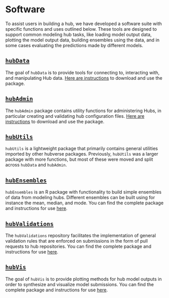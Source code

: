 # Software  

To assist users in building a hub, we have developed a software suite with specific functions and uses outlined below. These tools are designed to support common modeling hub tasks, like loading model output data, plotting the model output data, building ensembles using the data, and in some cases evaluating the predictions made by different models.  

## [`hubData`](https://github.com/Infectious-Disease-Modeling-Hubs/hubData)  

The goal of `hubData` is to provide tools for connecting to, interacting with, and manipulating Hub data. [Here are instructions](https://github.com/Infectious-Disease-Modeling-Hubs/hubData) to download and use the package.  

## [`hubAdmin`](https://github.com/Infectious-Disease-Modeling-Hubs/hubAdmin)  

The `hubAdmin` package contains utility functions for administering Hubs, in particular creating and validating hub configuration files. [Here are instructions](https://github.com/Infectious-Disease-Modeling-Hubs/hubAdmin) to download and use the package.  

## [`hubUtils`](https://infectious-disease-modeling-hubs.github.io/hubUtils/)  

`hubUtils` is a lightweight package that primarily contains general utilities imported by other hubverse packages. Previously, `hubUtils` was a larger package with more functions, but most of these were moved and split across `hubData` and `hubAdmin`.   

## [`hubEnsembles`](https://github.com/Infectious-Disease-Modeling-Hubs/hubEnsembles)  

`hubEnsembles` is an R package with functionality to build simple ensembles of data from modeling hubs. Different ensembles can be built using for instance the mean, median, and mode. You can find the complete package and instructions for use [here](https://github.com/Infectious-Disease-Modeling-Hubs/hubEnsembles).  

## [`hubValidations`](https://github.com/Infectious-Disease-Modeling-Hubs/hubValidations)  

The `hubValidations` repository facilitates the implementation of general validation rules that are enforced on submissions in the form of pull requests to hub repositories. You can find the complete package and instructions for use [here](https://github.com/Infectious-Disease-Modeling-Hubs/hubValidations).  

## [`hubVis`](https://github.com/Infectious-Disease-Modeling-Hubs/hubVis)  

The goal of `hubVis` is to provide plotting methods for hub model outputs in order to synthesize and visualize model submissions. You can find the complete package and instructions for use [here](https://github.com/Infectious-Disease-Modeling-Hubs/hubVis).  

